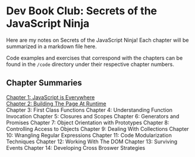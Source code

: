 # Dev Book Club: Secrets of the JavaScript Ninja

Here are my notes on Secrets of the JavaScript Ninja! Each chapter will be summarized in a markdown file here.

Code examples and exercises that correspond with the chapters can be found in the `/code` directory under their respective chapter numbers.

## Chapter Summaries

<div><a href="/01-js-is-everywhere.md">Chapter 1: JavaScript is Everywhere</a></div>
<div>
<a href="/02-building-the-page-at-runtime.md">Chapter 2: Building The Page At Runtime</a>
</div>
Chapter 3: First Class Functions
Chapter 4: Understanding Function Invocation
Chapter 5: Closures and Scopes
Chapter 6: Generators and Promises
Chapter 7: Object Orientation with Prototypes
Chapter 8: Controlling Access to Objects
Chapter 9: Dealing With Collections
Chapter 10: Wrangling Regular Expressions
Chapter 11: Code Modularization Techniques
Chapter 12: Working With The DOM
Chapter 13: Surviving Events
Chapter 14: Developing Cross Broswer Strategies
